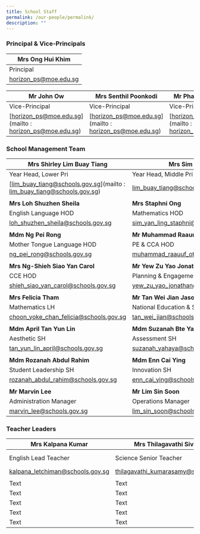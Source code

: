 ```yaml
---
title: School Staff
permalink: /our-people/permalink/
description: ""
---
```

### Principal & Vice-Principals


| Mrs Ong Hui Khim | 
| -------- |
| Principal |
| [horizon_ps@moe.edu.sg](mailto:horizon_ps@moe.edu.sg)|

| Mr John Ow | Mrs Senthil Poonkodi | Mr Phang Chee Kheng |
| -------- | -------- | -------- |
| Vice-Principal | Vice-Principal |Vice-Principal (Admin) |
| [horizon_ps@moe.edu.sg](mailto : horizon_ps@moe.edu.sg) | [horizon_ps@moe.edu.sg](mailto : horizon_ps@moe.edu.sg) |[horizon_ps@moe.edu.sg](mailto : horizon_ps@moe.edu.sg)|

### School Management Team

| Mrs Shirley Lim Buay Tiang | Mrs Sim Lay Hoon | Mr Timothy WangXiang Rong |
| -------- | -------- | -------- |
| Year Head, Lower Pri | Year Head, Middle Pri     | Year Head, Upper Pri    |
| [lim_buay_tiang@schools.gov.sg](mailto : lim_buay_tiang@schools.gov.sg)     | lim_buay_tiang@schools.gov.sg | wang_xiang_rong@schools.gov.sg     |
|     |      |     |
| **Mrs Loh Shuzhen Sheila** | **Mrs Staphni Ong** | **Mr Low Zihao Davis** |
| English Language HOD   | Mathematics HOD    | Science HOD     |
| loh_shuzhen_sheila@schools.gov.sg    | sim_yan_ling_staphni@schools.gov.sg     | low_zihao@schools.gov.sg     |
|     |    |     |
| **Mdm Ng Pei Rong** | **Mr Muhammad Raauuf Othman** | **Mdm Dayangku Nuurul** |
| Mother Tongue Language HOD   | PE & CCA HOD     | ICT HOD     |
| ng_pei_rong@schools.gov.sg     | muhammad_raauuf_othman@schools.gov.sg     | dayangku_nuurul_aida_fatima@schools.gov.sg    |
|     |    |     |
| **Mrs Ng-Shieh Siao Yan Carol**  | **Mr Yew Zu Yao Jonathan**    | **Mr Seow Zhicao Sigmund**   |
| CCE HOD    | Planning & Engagement HOD    | Innovation HOD    |
| shieh_siao_yan_carol@schools.gov.sg    | yew_zu_yao_jonathan@schools.gov.sg    | seow_zichao_sigmund@schools.gov.sg     |
|     |    |     |
| **Mrs Felicia Tham**    | **Mr Tan Wei Jian Jason**    | **Ms Chen Kaiying**     |
| Mathematics LH    | National Education & Social Studies SH     | Student Wellbeing SH   |
| choon_yoke_chan_felicia@schools.gov.sg     | tan_wei_jian@schools.gov.sg     | chen_kaiying@schools.gov.sg    |
|     |    |     |
| **Mdm April Tan Yun Lin**   | **Mdm Suzanah Bte Yahaya**    | **Mr Choo Yong Guan**     |
| Aesthetic SH  | Assessment SH    | Partnership SH     |
| tan_yun_lin_april@schools.gov.sg    | suzanah_yahaya@schools.gov.sg     | choo_yong_guan@schools.gov.sg     |
|     |    |     |
| **Mdm Rozanah Abdul Rahim**     | **Mdm Enn Cai Ying**   | **Mr Roy Chua**    |
| Student Leadership SH   | Innovation SH    | ICT SH   |
| rozanah_abdul_rahim@schools.gov.sg | enn_cai_ying@schools.gov.sg     | chua_chun_hua_a@schools.gov.sg     |
|     |    |     |
| **Mr Marvin Lee**  | **Mr Lim Sin Soon**    | 
|Administration Manager    | Operations Manager    | 
| marvin_lee@schools.gov.sg  | lim_sin_soon@schools.gov.sg   |

### Teacher Leaders

| Mrs Kalpana Kumar | Mrs Thilagavathi Sivakumar | Mdm Teo Hwee Keng Kelly |
| -------- | -------- | -------- |
| English Lead Teacher   | Science Senior Teacher    | Chinese Language Senior Teacher    |
| kalpana_letchiman@schools.gov.sg   | thilagavathi_kumarasamy@schools.gov.sg    | teo_hwee_keng@schools.gov.sg    |
|     |    |     |
| Text     | Text     | Text     |
| Text     | Text     | Text     |
| Text     | Text     | Text     |
| Text     | Text     | Text     |
| Text     | Text     | Text     |